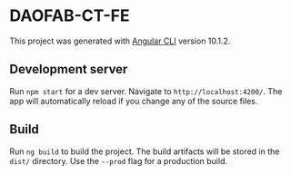 # DAOFAB-CT-FE

This project was generated with [Angular CLI](https://github.com/angular/angular-cli) version 10.1.2.

## Development server

Run `npm start` for a dev server. Navigate to `http://localhost:4200/`. The app will automatically reload if you change any of the source files.

## Build

Run `ng build` to build the project. The build artifacts will be stored in the `dist/` directory. Use the `--prod` flag for a production build.
